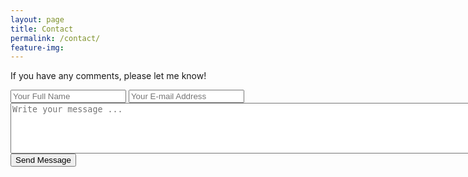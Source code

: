 ```yaml
---
layout: page
title: Contact
permalink: /contact/
feature-img:
---
```


If you have any comments, please let me know!

<form action="https://getsimpleform.com/messages?form_api_token=e22e65bd4cfc3e2b06a26628433411f8_" method="post">
  <!-- the redirect_to is optional, the form will redirect to the referrer on submission -->
  <input type='hidden' name='redirect_to' value='http://scottlenander/thank-you/' />
  <input type='text' name='name' placeholder='Your Full Name' />
  <input type='email' name='email' placeholder='Your E-mail Address' />
  <textarea rows='5' cols='100' name='message' placeholder='Write your message ...'></textarea>
  <input type='submit' value='Send Message' />
</form>
